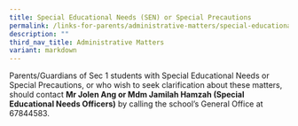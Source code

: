 ```yaml
---
title: Special Educational Needs (SEN) or Special Precautions
permalink: /links-for-parents/administrative-matters/special-educational-needs-sen-or-special-precautions/
description: ""
third_nav_title: Administrative Matters
variant: markdown
---
```

Parents/Guardians of Sec 1 students with Special Educational Needs or Special Precautions, or who wish to seek clarification about these matters, should contact **Mr Jolen Ang or Mdm Jamilah Hamzah (Special Educational Needs Officers)** by calling the school’s General Office at 67844583.